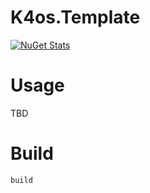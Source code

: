 # K4os.Template

[![NuGet Stats](https://img.shields.io/nuget/v/K4os.Template.svg)](https://www.nuget.org/packages/K4os.Template)

# Usage

TBD

# Build

```shell
build
```

